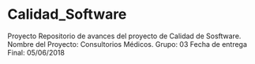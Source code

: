 # Calidad_Software
Proyecto
Repositorio de avances del proyecto de Calidad de Sosftware.
Nombre del Proyecto: Consultorios Médicos.
Grupo: 03
Fecha de entrega Final: 05/06/2018
